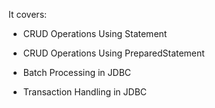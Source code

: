 It covers:

- CRUD Operations Using Statement

- CRUD Operations Using PreparedStatement

- Batch Processing in JDBC

- Transaction Handling in JDBC
